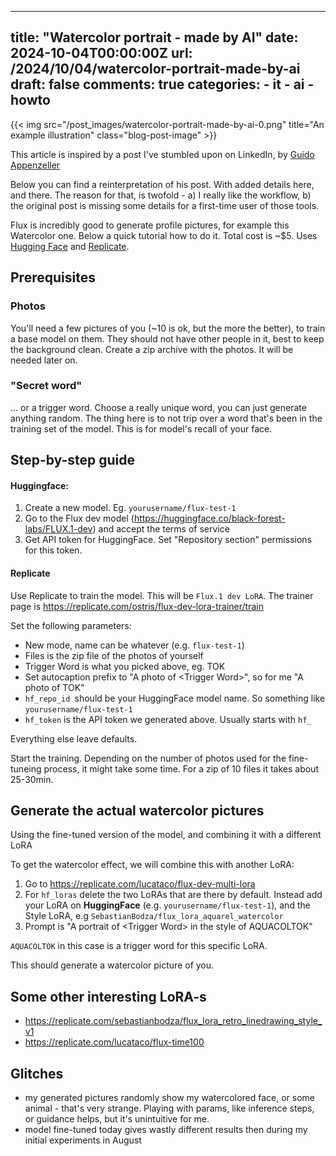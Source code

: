 
---
title: "Watercolor portrait - made by AI"
date: 2024-10-04T00:00:00Z
url: /2024/10/04/watercolor-portrait-made-by-ai
draft: false
comments: true
categories:
    - it
    - ai
    - howto
---


{{< img src="/post_images/watercolor-portrait-made-by-ai-0.png" title="An example illustration" class="blog-post-image" >}}

This article is inspired by a post I've stumbled upon on LinkedIn, by [Guido Appenzeller](https://www.linkedin.com/posts/appenz_flux-is-incredibly-good-to-generate-profile-activity-7231716430889541632-0XL8)

Below you can find a reinterpretation of his post. With added details here, and there. The reason for that, is twofold - a) I really like the workflow, b) the original post is missing some details for a first-time user of those tools.

Flux is incredibly good to generate profile pictures, for example this Watercolor one. Below a quick tutorial how to do it. Total cost is ~$5. Uses [Hugging Face](https://www.linkedin.com/company/huggingface/) and [Replicate](https://www.linkedin.com/company/replicate/).

## Prerequisites

### Photos

You'll need a few pictures of you (~10 is ok, but the more the better), to train a base model on them. They should not have other people in it, best to keep the background clean. Create a zip archive with the photos. It will be needed later on.

### "Secret word"

... or a trigger word. Choose a really unique word, you can just generate anything random. The thing here is to not trip over a word that's been in the training set of the model. This is for model's recall of your face.

## Step-by-step guide

#### Huggingface:

1. Create a new model. Eg. `yourusername/flux-test-1`
2. Go to the Flux dev model (https://huggingface.co/black-forest-labs/FLUX.1-dev) and accept the terms of service
3. Get API token for HuggingFace. Set "Repository section" permissions for this token.

#### Replicate

Use Replicate to train the model. This will be `Flux.1 dev LoRA`.  The trainer page is https://replicate.com/ostris/flux-dev-lora-trainer/train

Set the following parameters:
- New mode, name can be whatever (e.g. `flux-test-1`)
- Files is the zip file of the photos of yourself
- Trigger Word is what you picked above, eg. TOK
- Set autocaption prefix to "A photo of \<Trigger Word>", so for me "A photo of TOK"
- `hf_repo_id `should be your HuggingFace model name. So something like `yourusername/flux-test-1`
- `hf_token` is the API token we generated above. Usually starts with `hf_`

Everything else leave defaults.

Start the training. Depending on the number of photos used for the fine-tuneing process, it might take some time. For a zip of 10 files it takes about 25-30min.

## Generate the actual watercolor pictures

Using the fine-tuned version of the model, and combining it with a different LoRA

To get the watercolor effect, we will combine this with another LoRA:
1. Go to https://replicate.com/lucataco/flux-dev-multi-lora
2. For `hf_loras` delete the two LoRAs that are there by default. Instead add your LoRA on **HuggingFace** (e.g. `yourusername/flux-test-1`), and the Style LoRA, e.g `SebastianBodza/flux_lora_aquarel_watercolor`
3. Prompt is "A portrait of \<Trigger Word\> in the style of AQUACOLTOK"

`AQUACOLTOK` in this case is a trigger word for this specific LoRA.

This should generate a watercolor picture of you.

## Some other interesting LoRA-s

- https://replicate.com/sebastianbodza/flux_lora_retro_linedrawing_style_v1
- https://replicate.com/lucataco/flux-time100

## Glitches

- my generated pictures randomly show my watercolored face, or some animal - that's very strange. Playing with params, like inference steps, or guidance helps, but it's unintuitive for me.
- model fine-tuned today gives wastly different results then during my initial experiments in August
